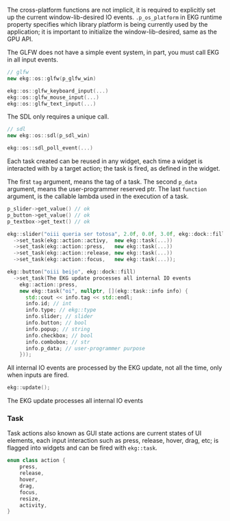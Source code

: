 The cross-platform functions are not implicit, it is required
to explicitly set up the current window-lib-desired IO events.
`.p_os_platform` in EKG runtime property specifies which
library platform is being currently used by the application;
it is important to initialize the window-lib-desired,
same as the GPU API.

The GLFW does not have a simple event system, in part, you
must call EKG in all input events.

```cpp
// glfw
new ekg::os::glfw(p_glfw_win)

ekg::os::glfw_keyboard_input(...)
ekg::os::glfw_mouse_input(...)
ekg::os::glfw_text_input(...)
```

The SDL only requires a unique call.

```cpp
// sdl
new ekg::os::sdl(p_sdl_win)

ekg::os::sdl_poll_event(...)
```

Each task created can be reused in any widget,
each time a widget is interacted with by a target action;
the task is fired, as defined in the widget.

The first `tag` argument, means the tag of a task.
The second `p_data` argument, means the user-programmer reserved ptr.
The last `function` argument, is the callable lambda used in the execution of a task.

```cpp
p_slider->get_value() // ok
p_button->get_value() // ok
p_textbox->get_text() // ok

ekg::slider("oiii queria ser totosa", 2.0f, 0.0f, 3.0f, ekg::dock::fill)
  ->set_task(ekg::action::activy,  new ekg::task(...))
  ->set_task(ekg::action::press,   new ekg::task(...))
  ->set_task(ekg::action::release, new ekg::task(...))
  ->set_task(ekg::action::focus,   new ekg::task(...));

ekg::button("oiii beijo", ekg::dock::fill)
  ->set_task(The EKG update processes all internal IO events
    ekg::action::press,
    new ekg::task("oi", nullptr, [](ekg::task::info info) {
      std::cout << info.tag << std::endl;
      info.id; // int
      info.type; // ekg::type
      info.slider; // slider
      info.button; // bool
      info.popup; // string
      info.checkbox; // bool
      info.combobox; // str
      info.p_data; // user-programmer purpose 
    }));
```

All internal IO events are processed by the EKG update,
not all the time, only when inputs are fired.

```cpp
ekg::update();
```

The EKG update processes all internal IO events

### Task

Task actions also known as GUI state actions are current states of UI elements, each input interaction such as press, release, hover, drag, etc; is flagged into widgets and can be fired with `ekg::task`.

```cpp
enum class action {
    press,
    release,
    hover,
    drag,
    focus,
    resize,
    activity,
}
```